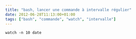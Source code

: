 ```yaml
---
title: "bash, lancer une commande à intervalle régulier"
date: 2012-06-28T11:13:00+01:00
tags: ["bash", "commande", "watch", "intervalle"]
---
```


```
watch -n 10 date
```
